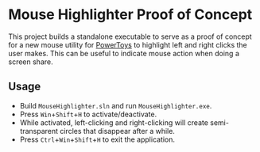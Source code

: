 # Mouse Highlighter Proof of Concept

This project builds a standalone executable to serve as a proof of concept for a new mouse utility for [PowerToys](https://github.com/Microsoft/PowerToys) to highlight left and right clicks the user makes. This can be useful to indicate mouse action when doing a screen share.

## Usage

- Build `MouseHighlighter.sln` and run `MouseHighlighter.exe`.
- Press `Win`+`Shift`+`H` to activate/deactivate.
- While activated, left-clicking and right-clicking will create semi-transparent circles that disappear after a while.
- Press `Ctrl`+`Win`+`Shift`+`H` to exit the application.
